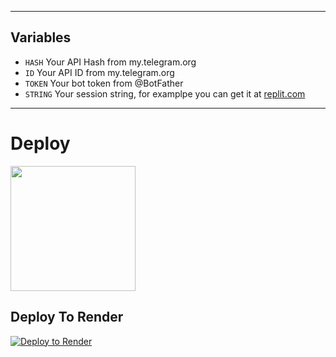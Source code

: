
---

## Variables

- `HASH` Your API Hash from my.telegram.org
- `ID` Your API ID from my.telegram.org
- `TOKEN` Your bot token from @BotFather
- `STRING` Your session string, for examplpe you can get it at [replit.com](https://replit.com/@ErichDaniken/Generate-Telegram-String-Session)

---
# Deploy
<p><a href="https://heroku.com/deploy"> <img src="https://img.shields.io/badge/Deploy%20To%20Heroku-blueviolet?style=for-the-badge&logo=heroku" width="200""/></a>

## Deploy To Render
              
[![Deploy to Render](https://render.com/images/deploy-to-render-button.svg)](https://render.com/deploy?repo=https://github.com/Amanraj654/Helloralender)

